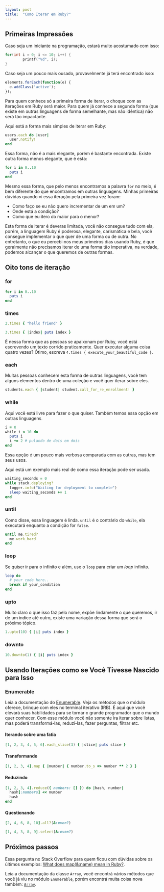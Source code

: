 ```yaml
---
layout: post
title:  "Como Iterar em Ruby?"
---
```


## Primeiras Impressões

Caso seja um iniciante na programação, estará muito acostumado com isso:

```c
for(int i = 0; i <= 10; i++) {
        printf("%d", i);
}
```

Caso seja um pouco mais ousado, provavelmente já terá encontrado isso:

```javascript
elements.forEach(function(e) {
  e.addClass('active');
});
```

Para quem conhece só a primeira forma de iterar, o choque com as iterações em Ruby será maior. Para quem já conhece a segunda forma (que existe em outras linguagens de forma semelhante, mas não idêntica) não será tão impactante.

Aqui está a forma mais simples de iterar em Ruby:

```ruby
users.each do |user|
  user.notify!
end
```

Essa forma, não é a mais elegante, porém é bastante encontrada. Existe outra forma menos elegante, que é esta:

```ruby
for i in 0..10
  puts i
end
```

Mesmo essa forma, que pelo menos encontramos a palavra `for` no meio, é bem diferente do que encontramos em outras linguagens. Minhas primeiras dúvidas quando vi essa iteração pela primeira vez foram:

- Como faço se eu não quero incrementar de um em um?
- Onde está a condição?
- Como que eu itero do maior para o menor?

Esta forma de iterar é deveras limitada, você não consegue tudo com ela, porém, a linguagem Ruby é poderosa, elegante, carismática e bela, você consegue implementar o que quer de uma forma ou de outra. No entretanto, o que eu percebi nos meus primeiros dias usando Ruby, é que geralmente não precisamos iterar de uma forma tão imperativa, na verdade, podemos alcançar o que queremos de outras formas.

## Oito tons de iteração

### for


```ruby
for i in 0..10
  puts i
end
```

### times

```ruby
2.times { "hello friend" }
```

```ruby
3.times { |index| puts index }
```

É nessa forma que as pessoas se apaixonam por Ruby, você está escrevendo um texto corrido praticamente. Quer executar alguma coisa quatro vezes? Ótimo, escreva `4.times { execute_your_beautiful_code }`.

### each

Muitas pessoas conhecem esta forma de outras linguagens, você tem alguns elementos dentro de uma coleção e você quer iterar sobre eles.

```ruby
students.each { |student| student.call_for_re_enrollment! }
```

### while

Aqui você está livre para fazer o que quiser. Também temos essa opção em outras linguagens.

```ruby
i = 0
while i < 10 do
  puts i
  i += 2 # pulando de dois em dois
end
```

Essa opção é um pouco mais verbosa comparada com as outras, mas tem seus usos.

Aqui está um exemplo mais real de como essa iteração pode ser usada.

```ruby
waiting_seconds = 0
while stack.deploying?
  logger.info("Waiting for deployment to complete")
  sleep waiting_seconds += 1
end
```

### until

Como disse, essa linguagem é linda. `until` é o contrário do `while`, ela executará enquanto a condição for `false`.

```ruby
until me.tired?
  me.work_hard
end
```

### loop

Se quiser ir para o infinito e além, use o `loop` para criar um _loop_ infinito.

```ruby
loop do
  # your code here..
  break if your_condition
end
```

### upto

Muito claro o que isso faz pelo nome, expõe lindamente o que queremos, ir de um índice até outro, existe uma variação dessa forma que será o próximo tópico.

```ruby
1.upto(10) { |i| puts index }
```

### downto

```ruby
10.downto(1) { |i| puts index }
```

## Usando Iterações como se Você Tivesse Nascido para Isso

### Enumerable

Leia a documentação do [Enumerable](https://ruby-doc.org/core-2.7.0/Enumerable.html). Veja os métodos que o módulo oferece, brinque com eles no terminal iterativo (IRB). É aqui que você elevará suas habilidades para se tornar o grande programador que o mundo quer conhecer. Com esse módulo você não somente ira iterar sobre listas, mas poderá transformá-las, reduzí-las, fazer perguntas, filtrar etc.

#### Iterando sobre uma fatia

```ruby
[1, 2, 3, 4, 5, 6].each_slice(3) { |slice| puts slice }
```

#### Transformando

```ruby
[1, 2, 3, 4].map { |number| { number.to_s => number ** 2 } }
```

#### Reduzindo

```ruby
[1, 2, 3, 4].reduce({ numbers: [] }) do |hash, number|
  hash[:numbers] << number
  hash
end
```

#### Questionando

```ruby
[2, 4, 6, 8, 10].all?(&:even?)
```

```ruby
[1, 4, 3, 8, 9].select(&:even?)
```

## Próximos passos

Essa pergunta no Stack Overflow para quem ficou com dúvidas sobre os últimos exemplos: [What does map(&:name) mean in Ruby?](https://stackoverflow.com/questions/1217088/what-does-mapname-mean-in-ruby).

Leia a documentação da classe `Array`, você encontrá vários métodos que você já viu no módulo `Enumerable`, porém encontrá muita coisa nova também: [`Array`](https://ruby-doc.org/core-2.7.0/Array.html).
